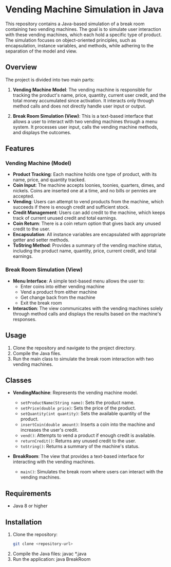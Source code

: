 # Vending Machine Simulation in Java

This repository contains a Java-based simulation of a break room containing two vending machines. The goal is to simulate user interaction with these vending machines, which each hold a specific type of product. The simulation focuses on object-oriented principles, such as encapsulation, instance variables, and methods, while adhering to the separation of the model and view.

## Overview

The project is divided into two main parts:

1. **Vending Machine Model**: The vending machine is responsible for tracking the product's name, price, quantity, current user credit, and the total money accumulated since activation. It interacts only through method calls and does not directly handle user input or output.
  
2. **Break Room Simulation (View)**: This is a text-based interface that allows a user to interact with two vending machines through a menu system. It processes user input, calls the vending machine methods, and displays the outcomes.

## Features

### Vending Machine (Model)
- **Product Tracking**: Each machine holds one type of product, with its name, price, and quantity tracked.
- **Coin Input**: The machine accepts loonies, toonies, quarters, dimes, and nickels. Coins are inserted one at a time, and no bills or pennies are accepted.
- **Vending**: Users can attempt to vend products from the machine, which succeeds if there is enough credit and sufficient stock. 
- **Credit Management**: Users can add credit to the machine, which keeps track of current unused credit and total earnings.
- **Coin Return**: There is a coin return option that gives back any unused credit to the user.
- **Encapsulation**: All instance variables are encapsulated with appropriate getter and setter methods.
- **ToString Method**: Provides a summary of the vending machine status, including the product name, quantity, price, current credit, and total earnings.

### Break Room Simulation (View)
- **Menu Interface**: A simple text-based menu allows the user to:
  - Enter coins into either vending machine
  - Vend a product from either machine
  - Get change back from the machine
  - Exit the break room
- **Interaction**: The view communicates with the vending machines solely through method calls and displays the results based on the machine's responses.

## Usage

1. Clone the repository and navigate to the project directory.
2. Compile the Java files.
3. Run the main class to simulate the break room interaction with two vending machines.

## Classes

- **VendingMachine**: Represents the vending machine model.
  - `setProductName(String name)`: Sets the product name.
  - `setPrice(double price)`: Sets the price of the product.
  - `setQuantity(int quantity)`: Sets the available quantity of the product.
  - `insertCoin(double amount)`: Inserts a coin into the machine and increases the user's credit.
  - `vend()`: Attempts to vend a product if enough credit is available.
  - `returnCredit()`: Returns any unused credit to the user.
  - `toString()`: Returns a summary of the machine's status.
  
- **BreakRoom**: The view that provides a text-based interface for interacting with the vending machines.
  - `main()`: Simulates the break room where users can interact with the vending machines.

## Requirements

- Java 8 or higher

## Installation

1. Clone the repository:
   ```bash
   git clone <repository-url>
2. Compile the Java files:
  javac *.java
3. Run the application:
  java BreakRoom

